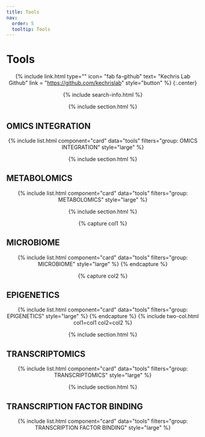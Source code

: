 ```yaml
---
title: Tools
nav:
  order: 5
  tooltip: Tools
---
```


<style>

  p{
    text-align: center;
}
  
</style>
# Tools

{%
  include link.html
  type=""
  icon= "fab fa-github"
  text= "Kechris Lab Github"
  link = "https://github.com/kechrislab"
  style="button"
%}
{:.center}

{% include search-info.html %}

{% include section.html %}

## OMICS INTEGRATION

{% include list.html component="card" data="tools" filters="group: OMICS INTEGRATION" style="large" %}

{% include section.html %}

## METABOLOMICS

{% include list.html component="card" data="tools" filters="group: METABOLOMICS" style="large" %}

{% include section.html %}

{% capture col1 %}

## MICROBIOME

{% include list.html component="card" data="tools" filters="group: MICROBIOME" style="large" %}
{% endcapture %}

{% capture col2 %}

## EPIGENETICS

{% include list.html component="card" data="tools" filters="group: EPIGENETICS" style="large" %}
{% endcapture %}
{% include two-col.html col1=col1 col2=col2 %}

{% include section.html %}

## TRANSCRIPTOMICS

{% include list.html component="card" data="tools" filters="group: TRANSCRIPTOMICS" style="large" %}


{% include section.html %}
## TRANSCRIPTION FACTOR BINDING

{% include list.html component="card" data="tools" filters="group: TRANSCRIPTION FACTOR BINDING" style="large" %}
